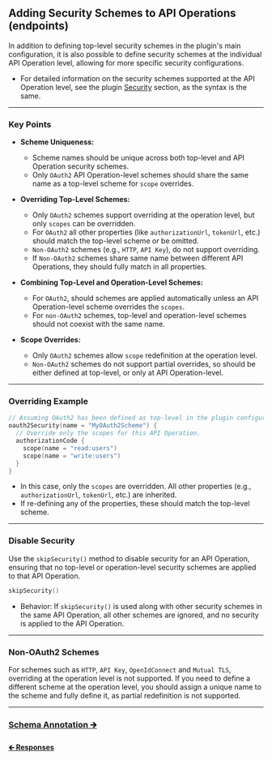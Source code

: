 ## Adding Security Schemes to API Operations (endpoints)

In addition to defining top-level security schemes in the plugin's main configuration,
it is also possible to define security schemes at the individual API Operation level,
allowing for more specific security configurations.

- For detailed information on the security schemes supported at the API Operation level,
  see the plugin [Security](../01-plugin/03-security.md) section, as the syntax is the same.

---

### Key Points

- **Scheme Uniqueness:**
  - Scheme names should be unique across both top-level and API Operation security schemes.
  - Only `OAuth2` API Operation-level schemes should share the same name as a top-level scheme for `scope` overrides.

- **Overriding Top-Level Schemes:**
  - Only `OAuth2` schemes support overriding at the operation level, but only `scopes` can be overridden.
  - For `OAuth2` all other properties (like `authorizationUrl`, `tokenUrl`, etc.) should match the top-level scheme or be omitted.
  - `Non-OAuth2` schemes (e.g., `HTTP`, `API Key`), do not support overriding.
  - If `Non-OAuth2` schemes share same name between different API Operations, they should fully match in all properties.

- **Combining Top-Level and Operation-Level Schemes:**
  - For `OAuth2`, should schemes are applied automatically unless an API Operation-level scheme overrides the `scopes`.
  - For `non-OAuth2` schemes, top-level and operation-level schemes should not coexist with the same name.

- **Scope Overrides:**
  - Only `OAuth2` schemes allow `scope` redefinition at the operation level.
  - `Non-OAuth2` schemes do not support partial overrides, so should be either defined at top-level, or only at API Operation-level.

---

### Overriding Example

```kotlin
// Assuming OAuth2 has been defined as top-level in the plugin configuration.
oauth2Security(name = "MyOAuth2Scheme") {
  // Override only the scopes for this API Operation.
  authorizationCode {
    scope(name = "read:users")
    scope(name = "write:users")
  }
}
```

- In this case, only the `scopes` are overridden. All other properties (e.g., `authorizationUrl`, `tokenUrl`, etc.) are inherited.
- If re-defining any of the properties, these should match the top-level scheme.

---

### Disable Security

Use the `skipSecurity()` method to disable security for an API Operation, ensuring that no top-level or operation-level
security schemes are applied to that API Operation.

```kotlin
skipSecurity()
```

- Behavior: If `skipSecurity()` is used along with other security schemes in the same API Operation,
  all other schemes are ignored, and no security is applied to the API Operation.

---

### Non-OAuth2 Schemes

For schemes such as `HTTP`, `API Key`, `OpenIdConnect` and `Mutual TLS`, overriding at the operation level is not supported.
If you need to define a different scheme at the operation level, you should assign a unique name to the scheme and fully define it,
as partial redefinition is not supported.

---

### [Schema Annotation 🡲](08-schema-annotation.md)

#### [🡰 Responses](06-responses.md)
